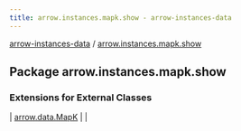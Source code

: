 ```yaml
---
title: arrow.instances.mapk.show - arrow-instances-data
---
```


[arrow-instances-data](../index.html) / [arrow.instances.mapk.show](./index.html)

## Package arrow.instances.mapk.show

### Extensions for External Classes

| [arrow.data.MapK](arrow.data.-map-k/index.html) |  |

